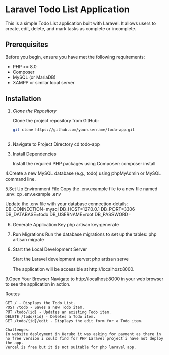 # Laravel Todo List Application

This is a simple Todo List application built with Laravel. It allows users to create, edit, delete, and mark tasks as complete or incomplete.

## Prerequisites

Before you begin, ensure you have met the following requirements:

- PHP >= 8.0
- Composer
- MySQL (or MariaDB)
- XAMPP or similar local server

## Installation

1. *Clone the Repository*

   Clone the project repository from GitHub:

   ```bash
   git clone https://github.com/yourusername/todo-app.git
  
2. Navigate to Project Directory
   cd todo-app
   
3. Install Dependencies

   Install the required PHP packages using Composer:
   composer install

4.Create a new MySQL database (e.g., todo) using phpMyAdmin or MySQL command line.

5.Set Up Environment File
  Copy the .env.example file to a new file named .env:
  cp .env.example .env

  Update the .env file with your database connection details:
  DB_CONNECTION=mysql
  DB_HOST=127.0.0.1
  DB_PORT=3306
  DB_DATABASE=todo
  DB_USERNAME=root
  DB_PASSWORD=

6. Generate Application Key
   php artisan key:generate

7. Run Migrations
  Run the database migrations to set up the tables:
  php artisan migrate

8. Start the Local Development Server

   Start the Laravel development server:
   php artisan serve

   The application will be accessible at http://localhost:8000.

9.Open Your Browser
  Navigate to http://localhost:8000 in your web browser to see the application in action.

  Routes

    GET / - Displays the Todo List.
    POST /todo - Saves a new Todo item.
    PUT /todo/{id} - Updates an existing Todo item.
    DELETE /todo/{id} - Deletes a Todo item.
    GET /todo/{id}/edit - Displays the edit form for a Todo item.

    Challenges:
    In website deployment in Heruko it was asking for payment as there in no free version i could find for PHP Laravel project i have not deploy the app.
    Vercel is free but it is not suitable for php laravel app.
    
